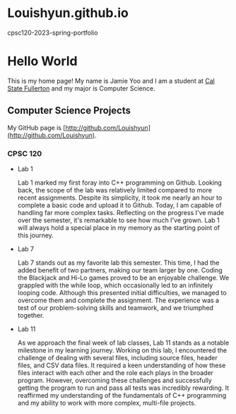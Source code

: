 # Louishyun.github.io
cpsc120-2023-spring-portfolio

# Hello World

This is my home page! My name is Jamie Yoo and I am a student at [Cal State Fullerton](http://www.fullerton.edu/) and my major is Computer Science.

## Computer Science Projects

My GitHub page is [http://github.com/Louishyun](http://github.com/Louishyun).

### CPSC 120

* Lab 1

    Lab 1 marked my first foray into C++ programming on Github. Looking back, the scope of the lab was relatively limited compared to more recent assignments. Despite its simplicity, it took me nearly an hour to complete a basic code and upload it to Github. Today, I am capable of handling far more complex tasks. Reflecting on the progress I've made over the semester, it's remarkable to see how much I've grown. Lab 1 will always hold a special place in my memory as the starting point of this journey.

* Lab 7

    Lab 7 stands out as my favorite lab this semester. This time, I had the added benefit of two partners, making our team larger by one. Coding the Blackjack and Hi-Lo games proved to be an enjoyable challenge. We grappled with the while loop, which occasionally led to an infinitely looping code. Although this presented initial difficulties, we managed to overcome them and complete the assignment. The experience was a test of our problem-solving skills and teamwork, and we triumphed together.

* Lab 11

    As we approach the final week of lab classes, Lab 11 stands as a notable milestone in my learning journey. Working on this lab, I encountered the challenge of dealing with several files, including source files, header files, and CSV data files. It required a keen understanding of how these files interact with each other and the role each plays in the broader program. However, overcoming these challenges and successfully getting the program to run and pass all tests was incredibly rewarding. It reaffirmed my understanding of the fundamentals of C++ programming and my ability to work with more complex, multi-file projects.

